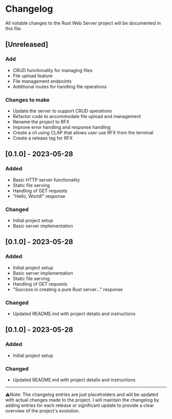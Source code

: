 # Changelog

All notable changes to the Rust Web Server project will be documented in this file.

## [Unreleased]

### Add

- CRUD functionality for managing files
- File upload feature
- File management endpoints
- Additional routes for handling file operations

### Changes to make

- Update the server to support CRUD operations
- Refactor code to accommodate file upload and management
- Rename the project to RFX
- Improve error handling and response handling
- Create a cli using CLAP that allows user use RFX from the terminal
- Create a release tag for RFX

## [0.1.0] - 2023-05-28

### Added

- Basic HTTP server functionality
- Static file serving
- Handling of GET requests
- "Hello, World!" response

### Changed

- Initial project setup
- Basic server implementation

## [0.1.0] - 2023-05-28

### Added

- Initial project setup
- Basic server implementation
- Static file serving
- Handling of GET requests
- "Success in creating a pure Rust server..." response

### Changed

- Updated README.md with project details and instructions

## [0.1.0] - 2023-05-28

### Added

- Initial project setup

### Changed

- Updated README.md with project details and instructions

---

⚠️Note: The changelog entries are just placeholders and will be 
updated with actual changes made to the project. 
I will maintain the changelog by adding entries for each release 
or significant update to provide a clear overview of the project's evolution.